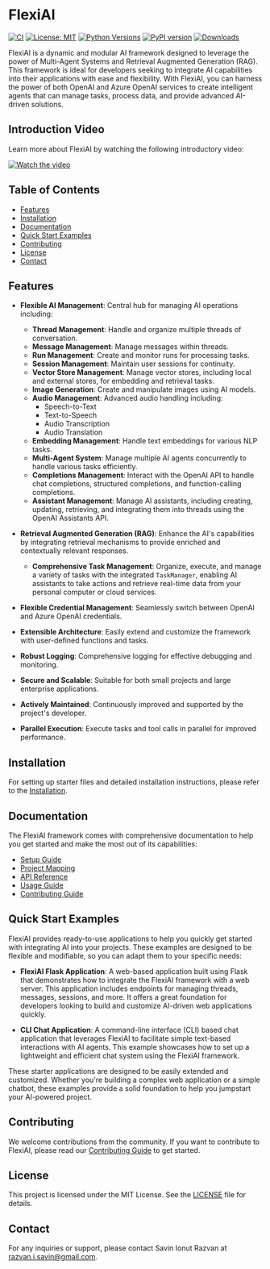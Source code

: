 # FlexiAI

[![CI](https://github.com/SavinRazvan/flexiai/actions/workflows/workflow.yml/badge.svg)](https://github.com/SavinRazvan/flexiai/actions/workflows/workflow.yml)
[![License: MIT](https://img.shields.io/badge/License-MIT-000000.svg)](https://opensource.org/licenses/MIT)
[![Python Versions](https://img.shields.io/pypi/pyversions/flexiai.svg)](https://pypi.org/project/flexiai/)
[![PyPI version](https://badge.fury.io/py/flexiai.svg?v=1.2.2)](https://badge.fury.io/py/flexiai)
[![Downloads](https://static.pepy.tech/badge/flexiai)](https://pepy.tech/project/flexiai)

FlexiAI is a dynamic and modular AI framework designed to leverage the power of Multi-Agent Systems and Retrieval Augmented Generation (RAG). This framework is ideal for developers seeking to integrate AI capabilities into their applications with ease and flexibility. With FlexiAI, you can harness the power of both OpenAI and Azure OpenAI services to create intelligent agents that can manage tasks, process data, and provide advanced AI-driven solutions.

## Introduction Video

Learn more about FlexiAI by watching the following introductory video:

[![Watch the video](https://img.youtube.com/vi/KveLqPBLhUE/0.jpg)](https://www.youtube.com/watch?v=XHkXnQcblPM)

## Table of Contents

- [Features](#features)
- [Installation](https://github.com/SavinRazvan/flexiai/blob/main/docs/setup.md#table-of-contents)
- [Documentation](#documentation)
- [Quick Start Examples](#quick-start-examples)
- [Contributing](#contributing)
- [License](#license)
- [Contact](#contact)

## Features

- **Flexible AI Management**: Central hub for managing AI operations including:
  - **Thread Management**: Handle and organize multiple threads of conversation.
  - **Message Management**: Manage messages within threads.
  - **Run Management**: Create and monitor runs for processing tasks.
  - **Session Management**: Maintain user sessions for continuity.
  - **Vector Store Management**: Manage vector stores, including local and external stores, for embedding and retrieval tasks.
  - **Image Generation**: Create and manipulate images using AI models.
  - **Audio Management**: Advanced audio handling including:
    - Speech-to-Text
    - Text-to-Speech
    - Audio Transcription
    - Audio Translation
  - **Embedding Management**: Handle text embeddings for various NLP tasks.
  - **Multi-Agent System**: Manage multiple AI agents concurrently to handle various tasks efficiently.
  - **Completions Management**: Interact with the OpenAI API to handle chat completions, structured completions, and function-calling completions.
  - **Assistant Management**: Manage AI assistants, including creating, updating, retrieving, and integrating them into threads using the OpenAI Assistants API.
  
- **Retrieval Augmented Generation (RAG)**: Enhance the AI's capabilities by integrating retrieval mechanisms to provide enriched and contextually relevant responses.
  - **Comprehensive Task Management**: Organize, execute, and manage a variety of tasks with the integrated `TaskManager`, enabling AI assistants to take actions and retrieve real-time data from your personal computer or cloud services.
- **Flexible Credential Management**: Seamlessly switch between OpenAI and Azure OpenAI credentials.
- **Extensible Architecture**: Easily extend and customize the framework with user-defined functions and tasks.
- **Robust Logging**: Comprehensive logging for effective debugging and monitoring.
- **Secure and Scalable**: Suitable for both small projects and large enterprise applications.
- **Actively Maintained**: Continuously improved and supported by the project's developer.
- **Parallel Execution**: Execute tasks and tool calls in parallel for improved performance.

## Installation

For setting up starter files and detailed installation instructions, please refer to the [Installation](docs/setup.md#table-of-contents).

## Documentation

The FlexiAI framework comes with comprehensive documentation to help you get started and make the most out of its capabilities:

- [Setup Guide](docs/setup.md)
- [Project Mapping](docs/project_mapping.md)
- [API Reference](docs/api_reference.md)
- [Usage Guide](docs/usage.md)
- [Contributing Guide](docs/contributing.md)

## Quick Start Examples

FlexiAI provides ready-to-use applications to help you quickly get started with integrating AI into your projects. These examples are designed to be flexible and modifiable, so you can adapt them to your specific needs:

- **FlexiAI Flask Application**: A web-based application built using Flask that demonstrates how to integrate the FlexiAI framework with a web server. This application includes endpoints for managing threads, messages, sessions, and more. It offers a great foundation for developers looking to build and customize AI-driven web applications quickly.

- **CLI Chat Application**: A command-line interface (CLI) based chat application that leverages FlexiAI to facilitate simple text-based interactions with AI agents. This example showcases how to set up a lightweight and efficient chat system using the FlexiAI framework.

These starter applications are designed to be easily extended and customized. Whether you're building a complex web application or a simple chatbot, these examples provide a solid foundation to help you jumpstart your AI-powered project.

## Contributing

We welcome contributions from the community. If you want to contribute to FlexiAI, please read our [Contributing Guide](docs/contributing.md) to get started.

## License

This project is licensed under the MIT License. See the [LICENSE](LICENSE.txt) file for details.

## Contact

For any inquiries or support, please contact Savin Ionut Razvan at [razvan.i.savin@gmail.com](mailto:razvan.i.savin@gmail.com).
